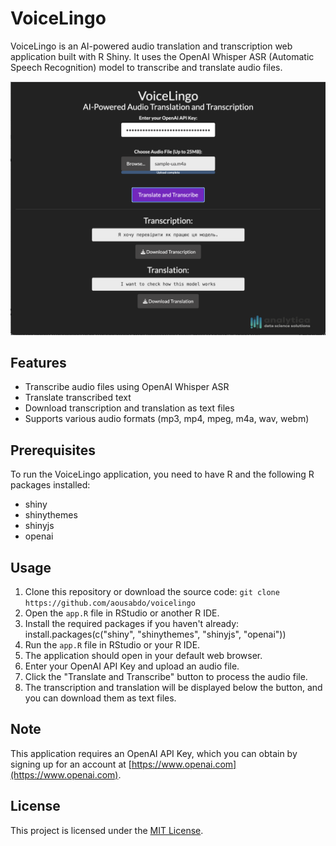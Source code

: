 # VoiceLingo

VoiceLingo is an AI-powered audio translation and transcription web application built with R Shiny. It uses the OpenAI Whisper ASR (Automatic Speech Recognition) model to transcribe and translate audio files.

![VoiceLingo Screenshot](screenshot.png)

## Features

- Transcribe audio files using OpenAI Whisper ASR
- Translate transcribed text
- Download transcription and translation as text files
- Supports various audio formats (mp3, mp4, mpeg, m4a, wav, webm)

## Prerequisites

To run the VoiceLingo application, you need to have R and the following R packages installed:

- shiny
- shinythemes
- shinyjs
- openai

## Usage

1. Clone this repository or download the source code:
`git clone https://github.com/aousabdo/voicelingo`
2. Open the `app.R` file in RStudio or another R IDE.
3. Install the required packages if you haven't already: install.packages(c("shiny", "shinythemes", "shinyjs", "openai"))
4. Run the `app.R` file in RStudio or your R IDE.
5. The application should open in your default web browser.
6. Enter your OpenAI API Key and upload an audio file.
7. Click the "Translate and Transcribe" button to process the audio file.
8. The transcription and translation will be displayed below the button, and you can download them as text files.

## Note

This application requires an OpenAI API Key, which you can obtain by signing up for an account at [https://www.openai.com](https://www.openai.com).

## License

This project is licensed under the [MIT License](LICENSE).

